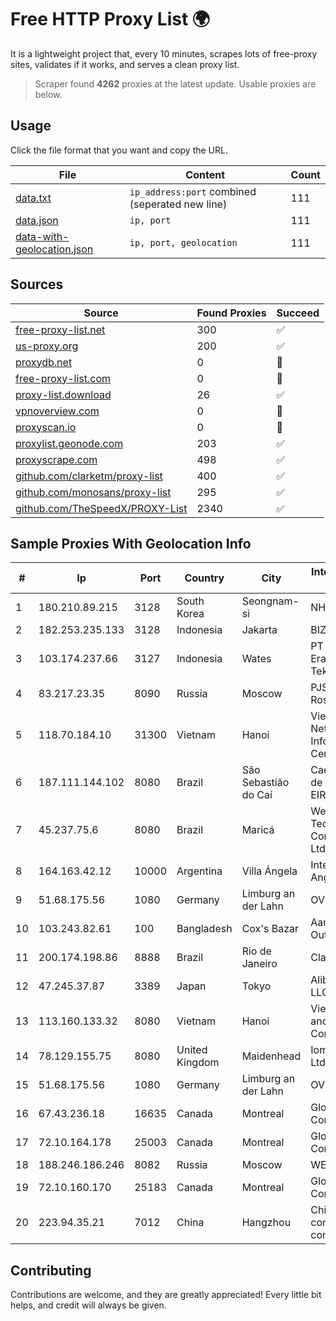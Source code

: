 
# Free HTTP Proxy List 🌍

It is a lightweight project that, every 10 minutes, scrapes lots of free-proxy sites, validates if it works, and serves a clean proxy list.


> Scraper found **4262** proxies at the latest update. Usable proxies are below.

## Usage

Click the file format that you want and copy the URL.


|File|Content|Count|
|----|-------|-----|
|[data.txt](https://raw.githubusercontent.com/themiralay/Proxy-List-World/master/data.txt)|`ip_address:port` combined (seperated new line)|111|
|[data.json](https://raw.githubusercontent.com/themiralay/Proxy-List-World/master/data.json)|`ip, port`|111|
|[data-with-geolocation.json](https://raw.githubusercontent.com/themiralay/Proxy-List-World/master/data-with-geolocation.json)|`ip, port, geolocation`|111|

## Sources

|Source|Found Proxies|Succeed|
|------|-------------|-------|
|[free-proxy-list.net](https://free-proxy-list.net)|300|✅|
|[us-proxy.org](https://www.us-proxy.org)|200|✅|
|[proxydb.net](http://proxydb.net)|0|🚫|
|[free-proxy-list.com](https://free-proxy-list.com/?page=&port=&type%5B%5D=http&type%5B%5D=https&up_time=0&search=Search)|0|🚫|
|[proxy-list.download](https://www.proxy-list.download/HTTP)|26|✅|
|[vpnoverview.com](https://vpnoverview.com/privacy/anonymous-browsing/free-proxy-servers)|0|🚫|
|[proxyscan.io](https://www.proxyscan.io)|0|🚫|
|[proxylist.geonode.com](https://proxylist.geonode.com/api/proxy-list?limit=300&page=1&sort_by=lastChecked&sort_type=desc&protocols=http,https)|203|✅|
|[proxyscrape.com](https://api.proxyscrape.com/v2/?request=displayproxies&protocol=http&timeout=10000&country=all&ssl=all&anonymity=all)|498|✅|
|[github.com/clarketm/proxy-list](https://raw.githubusercontent.com/clarketm/proxy-list/master/proxy-list-raw.txt)|400|✅|
|[github.com/monosans/proxy-list](https://raw.githubusercontent.com/monosans/proxy-list/main/proxies/http.txt)|295|✅|
|[github.com/TheSpeedX/PROXY-List](https://raw.githubusercontent.com/TheSpeedX/PROXY-List/master/http.txt)|2340|✅|


## Sample Proxies With Geolocation Info

|#|Ip|Port|Country|City|Internet Service Provider|
|-|--|----|-------|----|-------------------------|
|1|180.210.89.215|3128|South Korea|Seongnam-si|NHNCLOUD|
|2|182.253.235.133|3128|Indonesia|Jakarta|BIZNET|
|3|103.174.237.66|3127|Indonesia|Wates|PT Global Erasiber Teknologi|
|4|83.217.23.35|8090|Russia|Moscow|PJSC Rostelecom|
|5|118.70.184.10|31300|Vietnam|Hanoi|Vietnam Internet Network Information Center|
|6|187.111.144.102|8080|Brazil|São Sebastião do Caí|Caezar Provedor de Internet EIRELI|
|7|45.237.75.6|8080|Brazil|Maricá|Westlink Tecnologia E Comunicacao Ltda. - ME|
|8|164.163.42.12|10000|Argentina|Villa Ángela|Interret Villa Angela SRL|
|9|51.68.175.56|1080|Germany|Limburg an der Lahn|OVH SAS|
|10|103.243.82.61|100|Bangladesh|Cox's Bazar|Aamra Outsourcing Ltd.|
|11|200.174.198.86|8888|Brazil|Rio de Janeiro|Claro S.A|
|12|47.245.37.87|3389|Japan|Tokyo|Alibaba Cloud LLC|
|13|113.160.133.32|8080|Vietnam|Hanoi|VietNam Post and Telecom Corporation|
|14|78.129.155.75|8080|United Kingdom|Maidenhead|Iomart Hosting Ltd|
|15|51.68.175.56|1080|Germany|Limburg an der Lahn|OVH SAS|
|16|67.43.236.18|16635|Canada|Montreal|GloboTech Communications|
|17|72.10.164.178|25003|Canada|Montreal|GloboTech Communications|
|18|188.246.186.246|8082|Russia|Moscow|WEST-CALL|
|19|72.10.160.170|25183|Canada|Montreal|GloboTech Communications|
|20|223.94.35.21|7012|China|Hangzhou|China Mobile communications corporation|



## Contributing

Contributions are welcome, and they are greatly appreciated! Every
little bit helps, and credit will always be given.

